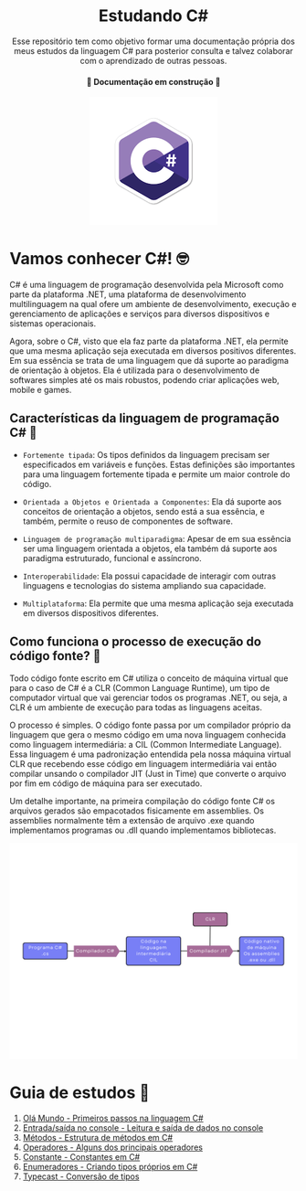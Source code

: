 <div Align="center">

  # Estudando C#
  Esse repositório tem como objetivo formar uma documentação própria dos meus estudos da linguagem C# para posterior consulta e talvez colaborar com o aprendizado de outras pessoas.
  #### :construction:  Documentação em construção  :construction:

  ![Lê-se c sharp](/imagens/csharp.png)

</div>

# Vamos conhecer C#! :nerd_face:
C# é uma linguagem de programação desenvolvida pela Microsoft como parte da plataforma .NET, uma plataforma de desenvolvimento multilinguagem na qual ofere um ambiente de desenvolvimento, execução e gerenciamento de aplicações e serviços para diversos dispositivos e sistemas operacionais.

Agora, sobre o C#, visto que ela faz parte da plataforma .NET, ela permite que uma mesma aplicação seja executada em diversos positivos diferentes. Em sua essência se trata de uma linguagem que dá suporte ao paradigma de orientação à objetos. Ela é utilizada para o desenvolvimento de softwares simples até os mais robustos, podendo criar aplicações web, mobile e games.

## Características da linguagem de programação C# :mechanical_arm:
- `Fortemente tipada`: Os tipos definidos da linguagem precisam ser especificados em variáveis e funções. Estas definições são importantes para uma linguagem fortemente tipada e permite um maior controle do código.

- `Orientada a Objetos e Orientada a Componentes`: Ela dá suporte aos conceitos de orientação a objetos, sendo está a sua essência, e também, permite o reuso de componentes de software.

- `Linguagem de programação multiparadigma`: Apesar de em sua essência ser uma linguagem orientada a objetos, ela também dá suporte aos paradigma estruturado, funcional e assíncrono.

- `Interoperabilidade`: Ela possui capacidade de interagir com outras linguagens e tecnologias do sistema ampliando sua capacidade.

- `Multiplataforma`: Ela permite que uma mesma aplicação seja executada em diversos dispositivos diferentes.

## Como funciona o processo de execução do código fonte? :thinking:
Todo código fonte escrito em C# utiliza o conceito de máquina virtual que para o caso de C# é a CLR (Common Language Runtime), um tipo de computador virtual que vai gerenciar todos os programas .NET, ou seja, a CLR é um ambiente de execução para todas as linguagens aceitas.

O processo é simples. O código fonte passa por um compilador próprio da linguagem que gera o mesmo código em uma nova linguagem conhecida como linguagem intermediária: a CIL (Common Intermediate Language). Essa linguagem é uma padronização entendida pela nossa máquina virtual CLR que recebendo esse código em linguagem intermediária vai então compilar unsando o compilador JIT (Just in Time) que converte o arquivo por fim em código de máquina para ser executado.

Um detalhe importante, na primeira compilação do código fonte C# os arquivos gerados são empacotados fisicamente em assemblies. Os assemblies normalmente têm a extensão de arquivo .exe quando implementamos programas ou .dll quando implementamos bibliotecas.

<div Align="center">

  ![Compilação de programas C#](/imagens/compilacao.png)

</div>

# Guia de estudos :page_with_curl:
1. [Olá Mundo - Primeiros passos na linguagem C#](src/OlaMundo.cs)
2. [Entrada/saída no console - Leitura e saída de dados no console](src/EntradaSaidaNoConsole.cs)
3. [Métodos - Estrutura de métodos em C#](src/Metodos.cs)
4. [Operadores - Alguns dos principais operadores](src/Operadores.cs)
5. [Constante - Constantes em C#](src/Constante.cs)
6. [Enumeradores - Criando tipos próprios em C#](src/Enumeradores.cs)
7. [Typecast - Conversão de tipos](src/Typecast.cs)